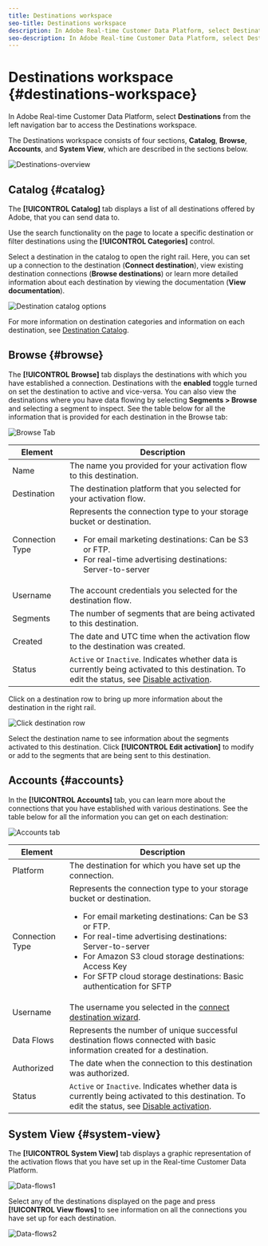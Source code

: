 ```yaml
---
title: Destinations workspace
seo-title: Destinations workspace
description: In Adobe Real-time Customer Data Platform, select Destinations from the left navigation bar to access the destinations workspace.
seo-description: In Adobe Real-time Customer Data Platform, select Destinations from the left navigation bar to access the destinations workspace.
---
```


# Destinations workspace {#destinations-workspace}

In Adobe Real-time Customer Data Platform, select **Destinations** from the left navigation bar to access the Destinations workspace.

The Destinations workspace consists of four sections, **Catalog**, **Browse**, **Accounts**, and **System View**, which are described in the sections below.

![Destinations-overview](/help/rtcdp/destinations/assets/destinations-overview.png)

## Catalog {#catalog}

The **[!UICONTROL Catalog]** tab displays a list of all destinations offered by Adobe, that you can send data to. 

Use the search functionality on the page to locate a specific destination or filter destinations using the **[!UICONTROL Categories]** control. 

Select a destination in the catalog to open the right rail. Here, you can set up a connection to the destination (**Connect destination**), view existing destination connections (**Browse destinations**) or learn more detailed information about each destination by viewing the documentation (**View documentation**).

![Destination catalog options](/help/rtcdp/destinations/assets/destination-ui-catalog-options.png)

For more information on destination categories and information on each destination, see [Destination Catalog](/help/rtcdp/destinations/destinations-catalog.md).

## Browse {#browse}

The **[!UICONTROL Browse]** tab displays the destinations with which you have established a connection. Destinations with the **enabled** toggle turned on set the destination to active and vice-versa. You can also view the destinations where you have data flowing by selecting **Segments > Browse** and selecting a segment to inspect. See the table below for all the information that is provided for each destination in the Browse tab:

![Browse Tab](/help/rtcdp/destinations/assets/browse-tab.png)

Element | Description 
---------|----------
 Name | The name you provided for your activation flow to this destination.
 Destination | The destination platform that you selected for your activation flow.
 Connection Type | Represents the connection type to your storage bucket or destination. <ul><li>For email marketing destinations: Can be S3 or FTP.</li><li>For real-time advertising destinations: Server-to-server</li></ul>
 Username | The account credentials you selected for the destination flow.
 Segments | The number of segments that are being activated to this destination.
 Created | The date and UTC time when the activation flow to the destination was created.
 Status | `Active` or `Inactive`. Indicates whether data is currently being activated to this destination. To edit the status, see [Disable activation](/help/rtcdp/destinations/activate-destinations.md#disable-activation).

Click on a destination row to bring up more information about the destination in the right rail.

![Click destination row](/help/rtcdp/destinations/assets/click-destination-row.png)

Select the destination name to see information about the segments activated to this destination. Click **[!UICONTROL Edit activation]** to modify or add to the segments that are being sent to this destination.

## Accounts {#accounts}

In the **[!UICONTROL Accounts]** tab, you can learn more about the connections that you have established with various destinations. See the table below for all the information you can get on each destination:

![Accounts tab](/help/rtcdp/destinations/assets/accounts-tab.png)

Element | Description
---------|----------
 Platform | The destination for which you have set up the connection.
 Connection Type | Represents the connection type to your storage bucket or destination. <ul><li>For email marketing destinations: Can be S3 or FTP.</li><li>For real-time advertising destinations: Server-to-server</li><li>For Amazon S3 cloud storage destinations: Access Key </li><li>For SFTP cloud storage destinations: Basic authentication for SFTP</li></ul>
 Username | The username you selected in the [connect destination wizard](/help/rtcdp/destinations/email-marketing-destinations.md#connect-destination).
 Data Flows | Represents the number of unique successful destination flows connected with basic information created for a destination.
 Authorized | The date when the connection to this destination was authorized.
 Status | `Active` or `Inactive`. Indicates whether data is currently being activated to this destination. To edit the status, see [Disable activation](/help/rtcdp/destinations/activate-destinations.md#disable-activation).
 
## System View {#system-view}

The **[!UICONTROL System View]** tab displays a graphic representation of the activation flows that you have set up in the Real-time Customer Data Platform.

![Data-flows1](/help/rtcdp/destinations/assets/data-flows1.png)

Select any of the destinations displayed on the page and press **[!UICONTROL View flows]** to see information on all the connections you have set up for each destination.

![Data-flows2](/help/rtcdp/destinations/assets/data-flows2.png)